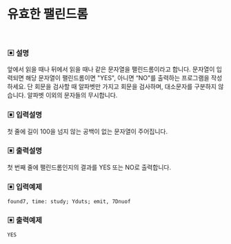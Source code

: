 # 유효한 팰린드롬

<br>

### ▣ 설명

앞에서 읽을 때나 뒤에서 읽을 때나 같은 문자열을 팰린드롬이라고 합니다.
문자열이 입력되면 해당 문자열이 팰린드롬이면 "YES", 아니면 “NO"를 출력하는 프로그램을 작성하세요.
단 회문을 검사할 때 알파벳만 가지고 회문을 검사하며, 대소문자를 구분하지 않습니다.
알파벳 이외의 문자들의 무시합니다.

### ▣ 입력설명

첫 줄에 길이 100을 넘지 않는 공백이 없는 문자열이 주어집니다.

### ▣ 출력설명

첫 번째 줄에 팰린드롬인지의 결과를 YES 또는 NO로 출력합니다.

### ▣ 입력예제

```text
found7, time: study; Yduts; emit, 7Dnuof
```

### ▣ 출력예제

```text
YES
```
